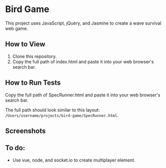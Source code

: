 # Bird Game #

  This project uses JavaScript, jQuery, and Jasmine to create a wave survival web game.

## How to View
1. Clone this repository.
2. Copy the full path of index.html and paste it into your web browser's search bar.

## How to Run Tests

  Copy the full path of SpecRunner.html and paste it into your web browser's search bar.

  The full path should look similar to this layout: `/Users/username/projects/bird-game/SpecRunner.html`.

## Screenshots

## To do:
* Use vue, node, and socket.io to create multiplayer element.
